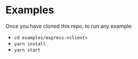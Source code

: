 # Examples

Once you have cloned this repo, to run any example:

-   `cd examples/express-<client>`
-   `yarn install`
-   `yarn start`
